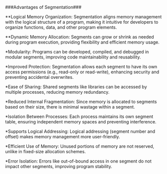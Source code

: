 ###Advantages of Segmentation###

**Logical Memory Organization:
Segmentation aligns memory management with the logical structure of a program, making it intuitive for developers to organize functions, data, and other program elements.

**Dynamic Memory Allocation:
Segments can grow or shrink as needed during program execution, providing flexibility and efficient memory usage.

*Modularity:
Programs can be developed, compiled, and debugged in modular segments, improving code maintainability and reusability.

*Improved Protection:
Segmentation allows each segment to have its own access permissions (e.g., read-only or read-write), enhancing security and preventing accidental overwrites.

*Ease of Sharing:
Shared segments like libraries can be accessed by multiple processes, reducing memory redundancy.

*Reduced Internal Fragmentation:
Since memory is allocated to segments based on their size, there is minimal wastage within a segment.

*Isolation Between Processes:
Each process maintains its own segment table, ensuring independent memory spaces and preventing interference.

*Supports Logical Addressing:
Logical addressing (segment number and offset) makes memory management more user-friendly.

*Efficient Use of Memory:
Unused portions of memory are not reserved, unlike in fixed-size allocation schemes.

*Error Isolation:
Errors like out-of-bound access in one segment do not impact other segments, improving program stability.
